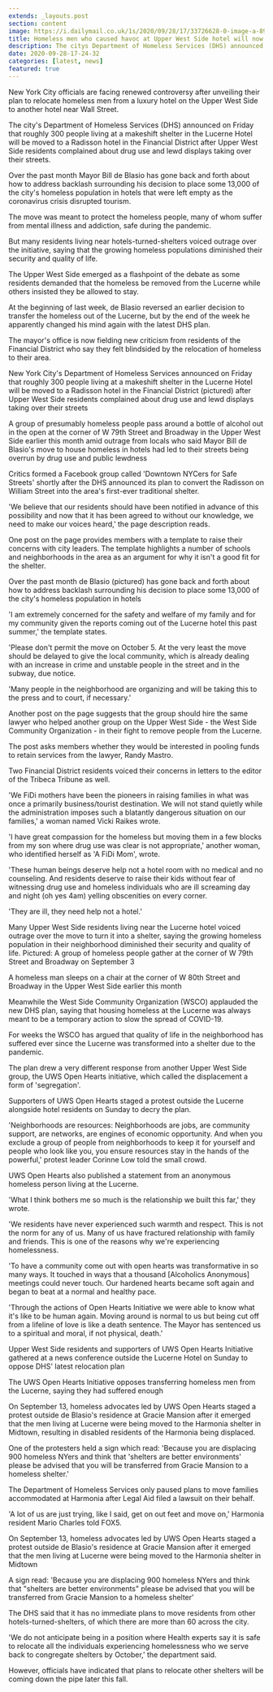 ```yaml
---
extends: _layouts.post
section: content
image: https://i.dailymail.co.uk/1s/2020/09/28/17/33726628-0-image-a-89_1601309791767.jpg 
title: Homeless men who caused havoc at Upper West Side hotel will now be moved to Wall Street 
description: The citys Department of Homeless Services (DHS) announced on Friday that roughly 300 people living at a makeshift shelter in the Lucerne Hotel will be moved to a Radisson hotel in the Financial District. 
date: 2020-09-28-17-24-32 
categories: [latest, news] 
featured: true 
--- 
```

New York City officials are facing renewed controversy after unveiling their plan to relocate homeless men from a luxury hotel on the Upper West Side to another hotel near Wall Street. 

The city's Department of Homeless Services (DHS) announced on Friday that roughly 300 people living at a makeshift shelter in the Lucerne Hotel will be moved to a Radisson hotel in the Financial District after Upper West Side residents complained about drug use and lewd displays taking over their streets. 

Over the past month Mayor Bill de Blasio has gone back and forth about how to address backlash surrounding his decision to place some 13,000 of the city's homeless population in hotels that were left empty as the coronavirus crisis disrupted tourism. 

The move was meant to protect the homeless people, many of whom suffer from mental illness and addiction, safe during the pandemic. 

But many residents living near hotels-turned-shelters voiced outrage over the initiative, saying that the growing homeless populations diminished their security and quality of life. 

The Upper West Side emerged as a flashpoint of the debate as some residents demanded that the homeless be removed from the Lucerne while others insisted they be allowed to stay.   

At the beginning of last week, de Blasio reversed an earlier decision to transfer the homeless out of the Lucerne, but by the end of the week he apparently changed his mind again with the latest DHS plan. 

The mayor's office is now fielding new criticism from residents of the Financial District who say they felt blindsided by the relocation of homeless to their area.  

New York City's Department of Homeless Services announced on Friday that roughly 300 people living at a makeshift shelter in the Lucerne Hotel will be moved to a Radisson hotel in the Financial District (pictured) after Upper West Side residents complained about drug use and lewd displays taking over their streets

A group of presumably homeless people pass around a bottle of alcohol out in the open at the corner of W 79th Street and Broadway in the Upper West Side earlier this month amid outrage from locals who said Mayor Bill de Blasio's move to house homeless in hotels had led to their streets being overrun by drug use and public lewdness 

Critics formed a Facebook group called 'Downtown NYCers for Safe Streets' shortly after the DHS announced its plan to convert the Radisson on William Street into the area's first-ever traditional shelter.  

'We believe that our residents should have been notified in advance of this possibility and now that it has been agreed to without our knowledge, we need to make our voices heard,' the page description reads.    

One post on the page provides members with a template to raise their concerns with city leaders. The template highlights a number of schools and neighborhoods in the area as an argument for why it isn't a good fit for the shelter. 

Over the past month de Blasio (pictured) has gone back and forth about how to address backlash surrounding his decision to place some 13,000 of the city's homeless population in hotels 

'I am extremely concerned for the safety and welfare of my family and for my community given the reports coming out of the Lucerne hotel this past summer,' the template states. 

'Please don't permit the move on October 5. At the very least the move should be delayed to give the local community, which is already dealing with an increase in crime and unstable people in the street and in the subway, due notice. 

'Many people in the neighborhood are organizing and will be taking this to the press and to court, if necessary.' 

Another post on the page suggests that the group should hire the same lawyer who helped another group on the Upper West Side - the West Side Community Organization - in their fight to remove people from the Lucerne. 

The post asks members whether they would be interested in pooling funds to retain services from the lawyer, Randy Mastro. 

Two Financial District residents voiced their concerns in letters to the editor of the Tribeca Tribune as well.  

'We FiDi mothers have been the pioneers in raising families in what was once a primarily business/tourist destination. We will not stand quietly while the administration imposes such a blatantly dangerous situation on our families,' a woman named Vicki Raikes wrote. 

'I have great compassion for the homeless but moving them in a few blocks from my son where drug use was clear is not appropriate,' another woman, who identified herself as 'A FiDi Mom', wrote. 

'These human beings deserve help not a hotel room with no medical and no counseling. And residents deserve to raise their kids without fear of witnessing drug use and homeless individuals who are ill screaming day and night (oh yes 4am) yelling obscenities on every corner. 

'They are ill, they need help not a hotel.' 

Many Upper West Side residents living near the Lucerne hotel voiced outrage over the move to turn it into a shelter, saying the growing homeless population in their neighborhood diminished their security and quality of life. Pictured: A group of homeless people gather at the corner of W 79th Street and Broadway on September 3

A homeless man sleeps on a chair at the corner of W 80th Street and Broadway in the Upper West Side earlier this month

Meanwhile the West Side Community Organization (WSCO) applauded the new DHS plan, saying that housing homeless at the Lucerne was always meant to be a temporary action to slow the spread of COVID-19.

For weeks the WSCO has argued that quality of life in the neighborhood has suffered ever since the Lucerne was transformed into a shelter due to the pandemic. 

The plan drew a very different response from another Upper West Side group, the UWS Open Hearts initiative, which called the displacement a form of 'segregation'. 

Supporters of UWS Open Hearts staged a protest outside the Lucerne alongside hotel residents on Sunday to decry the plan.

'Neighborhoods are resources: Neighborhoods are jobs, are community support, are networks, are engines of economic opportunity. And when you exclude a group of people from neighborhoods to keep it for yourself and people who look like you, you ensure resources stay in the hands of the powerful,' protest leader Corinne Low told the small crowd. 

UWS Open Hearts also published a statement from an anonymous homeless person living at the Lucerne. 

'What I think bothers me so much is the relationship we built this far,' they wrote. 

'We residents have never experienced such warmth and respect. This is not the norm for any of us. Many of us have fractured relationship with family and friends. This is one of the reasons why we're experiencing homelessness. 

'To have a community come out with open hearts was transformative in so many ways. It touched in ways that a thousand [Alcoholics Anonymous] meetings could never touch. Our hardened hearts became soft again and began to beat at a normal and healthy pace. 

'Through the actions of Open Hearts Initiative we were able to know what it's like to be human again. Moving around is normal to us but being cut off from a lifeline of love is like a death sentence. The Mayor has sentenced us to a spiritual and moral, if not physical, death.'

Upper West Side residents and supporters of UWS Open Hearts Initiative gathered at a news conference outside the Lucerne Hotel on Sunday to oppose DHS' latest relocation plan

The UWS Open Hearts Initiative opposes transferring homeless men from the Lucerne, saying they had suffered enough

On September 13, homeless advocates led by UWS Open Hearts staged a protest outside de Blasio's residence at Gracie Mansion after it emerged that the men living at Lucerne were being moved to the Harmonia shelter in Midtown, resulting in disabled residents of the Harmonia being displaced. 

One of the protesters held a sign which read: 'Because you are displacing 900 homeless NYers and think that 'shelters are better environments' please be advised that you will be transferred from Gracie Mansion to a homeless shelter.'

The Department of Homeless Services only paused plans to move families accommodated at Harmonia after Legal Aid filed a lawsuit on their behalf.  

'A lot of us are just trying, like I said, get on out feet and move on,' Harmonia resident Mario Charles told FOX5. 

On September 13, homeless advocates led by UWS Open Hearts staged a protest outside de Blasio's residence at Gracie Mansion after it emerged that the men living at Lucerne were being moved to the Harmonia shelter in Midtown 

A sign read: 'Because you are displacing 900 homeless NYers and think that "shelters are better environments" please be advised that you will be transferred from Gracie Mansion to a homeless shelter'

The DHS said that it has no immediate plans to move residents from other hotels-turned-shelters, of which there are more than 60 across the city. 

'We do not anticipate being in a position where Health experts say it is safe to relocate all the individuals experiencing homelessness who we serve back to congregate shelters by October,' the department said. 

However, officials have indicated that plans to relocate other shelters will be coming down the pipe later this fall.  

